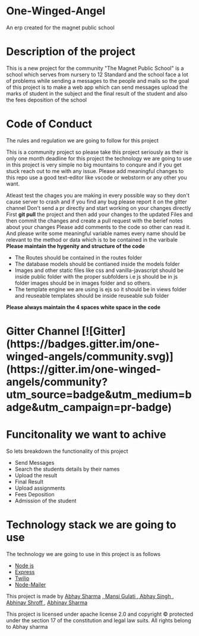 # One-Winged-Angel
An erp created for the magnet public school
<link rel="stylesheet" type="text/css" href="https://stackpath.bootstrapcdn.com/bootstrap/4.3.1/css/bootstrap.min.css">


<h1>Description of the project</h1>
<p>
	This is a new project for the community "The Magnet Public School" is a school which serves from nursery to 12 Standard and the school face a lot of problems while sending a messages to the people and mails so the goal of this project is to make a web app which can send messages upload the marks of student in the subject and the final result of the student and also the fees deposition of the school
</p>




<h1>
	Code of Conduct
</h1>
<p>
	The rules and regulation we are going to follow for this project
</p>
<p>
	This is a community project so please take this project seriously as their is only one month deadline for this project the technology we are going to use in this project is very simple no big mountains to conqure and if you get stuck reach out to me with any issue. Please add meaningful changes to this repo use a good text-editor like vscode or webstorm or any other you want.

</p>

<p>
	Atleast test the chages you are making in every possible way so they don't cause server to crash and if you find any bug please report it on the gitter channel 
	Don't send a pr directly and start working on your changes directly
	First <strong>git pull</strong> the project and then add your changes to the updated Files
	and then commit the changes and create a pull request with the berief notes about your changes
	Please add comments to the code so other can read it.
	And please write some meaningful  variable names every name should be relevant to the method or data which is to be contained in the varibale
	<Strong> Please maintain the hygenity and structure  of the code </Strong>
	
<ul>
		<li>The Routes should be contained in the routes folder</li>
		<li>The database models should be contianed inside the models folder</li>
		<li>Images and other static files like css and vanilla-javascript should be inside public folder with the proper subfolders i.e js should be in js folder images should be in images folder and so others. </li>
		<li>
		The template engine we are using is ejs so it should be in views folder and reuseable  templates should be inside reuseable sub folder
		</li>
</ul>

<Strong> Please always maintain the 4 spaces white space in the code</Strong>
</p>

<h1>
	Gitter Channel
	[![Gitter](https://badges.gitter.im/one-winged-angels/community.svg)](https://gitter.im/one-winged-angels/community?utm_source=badge&utm_medium=badge&utm_campaign=pr-badge) 
</h1>

<h1>
	Funcitonality we want to achive
</h1>
<p>
	So lets breakdown the functionality of this project
</p>
<ul>
	<li>
		Send Messages
	</li>
	<li>
		Search the students details by their names
	</li>
	<li>
		Upload the result
	</li>
	<li>
		Final Result
	</li>
	<li>
		Upload assignments
	</li>
	<li>
		Fees Deposition
	</li>
	<li>
		Admission of the student
	</li>
</ul>



<h1>
	Technology stack we are going to use
</h1>
<p>
	The technology we are going to use in this project is as follows
</p>
<ul>
	<li>
		<a href="https://nodejs.org/en/" target="_blank" class="btn btn-success"><span class="text-white">Node js</span></a>
	</li>
	<li>
		<a href="https://expressjs.com/" target="_blank" class="btn btn-success"><span class="text-white">Express</span></a>
	</li>
	<li>
		<a href="https://twilio.com/" target="_blank" class="btn btn-success"><span class="text-white">Twilio</span></a>
	</li>
	<li>
		<div class="btn btn-success">
		<a href="https://www.nodemailer.com/" target="_blank" ><span class="text-white">Node-Mailer</span></a>
		</div>
	</li>



</ul>

<p>
	This project is made by <a href="https://github.com/Daggron">Abhay Sharma</a> ,<a href="https://github.com/Daggron"> Mansi Gulati </a> ,<a href="https://github.com/Daggron"> Abhay Singh  </a>, <a href="https://github.com/Daggron">Abhinav Shroff </a> , <a href="https://github.com/Daggron">Abhinav Sharma </a>
</p>

<p>
	This project is licensed under apache license 2.0  and copyright &copy; protected under the section 17 of the constitution and legal law suits.
	All rights belong to Abhay sharma
</p>
